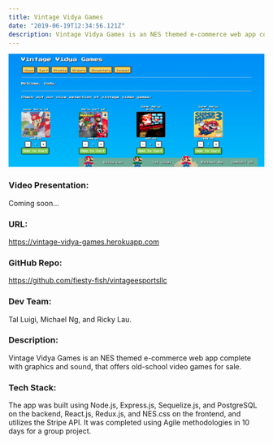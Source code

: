 ```yaml
---
title: Vintage Vidya Games
date: "2019-06-19T12:34:56.121Z"
description: Vintage Vidya Games is an NES themed e-commerce web app complete with graphics and sound, that offers old-school video games for sale.
---
```


![Vintage Vidya Games](./vintage_vidya_games.png)

### Video Presentation:

Coming soon...

### URL:

https://vintage-vidya-games.herokuapp.com

### GitHub Repo:

https://github.com/fiesty-fish/vintageesportsllc

### Dev Team:

Tal Luigi, Michael Ng, and Ricky Lau.

### Description:

Vintage Vidya Games is an NES themed e-commerce web app complete with graphics and sound, that offers old-school video games for sale.

### Tech Stack:

The app was built using Node.js, Express.js, Sequelize.js, and PostgreSQL on the backend, React.js, Redux.js, and NES.css on the frontend, and utilizes the Stripe API. It was completed using Agile methodologies in 10 days for a group project.
